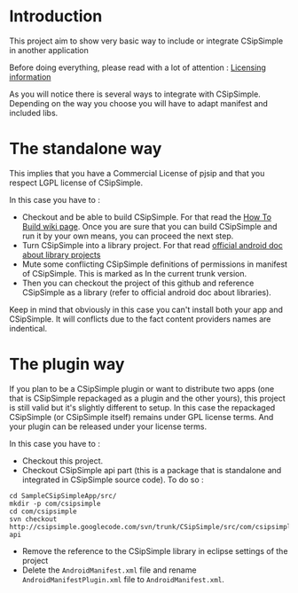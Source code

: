 Introduction
============

This project aim to show very basic way to include or integrate CSipSimple in another application

Before doing everything, please read with a lot of attention :
[Licensing information](http://code.google.com/p/csipsimple/wiki/Licensing?wl=en)


As you will notice there is several ways to integrate with CSipSimple. Depending on the way you choose you will have to adapt manifest and included libs.

The standalone way
==================

This implies that you have a Commercial License of pjsip and that you respect LGPL license of CSipSimple.

In this case you have to :

* Checkout and be able to build CSipSimple. For that read the [How To Build wiki page](http://code.google.com/p/csipsimple/wiki/HowToBuild?wl=en). Once you are sure that you can build CSipSimple and run it by your own means, you can proceed the next step.
* Turn CSipSimple into a library project. For that read [official android doc about library projects](http://developer.android.com/guide/developing/projects/projects-eclipse.html)
* Mute some conflicting CSipSimple definitions of permissions in manifest of CSipSimple. This is marked as <!-- COMMENT THIS if you plan to use in library mode --> In the current trunk version.
* Then you can checkout the project of this github and reference CSipSimple as a library (refer to official android doc about libraries).

Keep in mind that obviously in this case you can't install both your app and CSipSimple. It will conflicts due to the fact content providers names are indentical.

The plugin way
==============

If you plan to be a CSipSimple plugin or want to distribute two apps (one that is CSipSimple repackaged as a plugin and the other yours), this project is still valid but it's slightly different to setup.
In this case the repackaged CSipSimple (or CSipSimple itself) remains under GPL license terms. And your plugin can be released under your license terms.


In this case you have to :

* Checkout this project.
* Checkout CSipSimple api part (this is a package that is standalone and integrated in CSipSimple source code).
To do so :
```
cd SampleCSipSimpleApp/src/
mkdir -p com/csipsimple
cd com/csipsimple
svn checkout http://csipsimple.googlecode.com/svn/trunk/CSipSimple/src/com/csipsimple/api api
```
* Remove the reference to the CSipSimple library in eclipse settings of the project
* Delete the `AndroidManifest.xml` file and rename `AndroidManifestPlugin.xml` file to `AndroidManifest.xml`.

